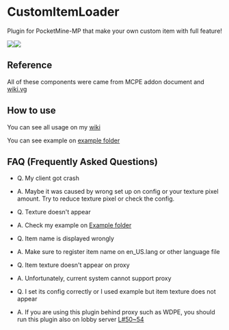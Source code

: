 # CustomItemLoader
Plugin for PocketMine-MP that make your own custom item with full feature!

<a href="https://poggit.pmmp.io/p/CustomItemLoader"><img src="https://poggit.pmmp.io/shield.state/CustomItemLoader"></a><a href="https://poggit.pmmp.io/p/CustomItemLoader"><img src="https://poggit.pmmp.io/shield.dl/CustomItemLoader"></a>

## Reference
All of these components were came from MCPE addon document and [wiki.vg](https://wiki.vg/Bedrock_Protocol)

## How to use

You can see all usage on my [wiki](https://github.com/alvin0319/CustomItemLoader/wiki)

You can see example on [example folder](./example)

## FAQ (Frequently Asked Questions)

* Q. My client got crash
* A. Maybe it was caused by wrong set up on config or your texture pixel amount. Try to reduce texture pixel or check the config.


* Q. Texture doesn't appear
* A. Check my example on [Example folder](./example)


* Q. Item name is displayed wrongly
* A. Make sure to register item name on en_US.lang or other language file

* Q. Item texture doesn't appear on proxy
* A. Unfortunately, current system cannot support proxy

* Q. I set its config correctly or I used example but item texture does not appear
* A. If you are using this plugin behind proxy such as WDPE, you should run this plugin also on lobby server [L#50~54](https://github.com/alvin0319/CustomItemLoader/blob/master/src/alvin0319/CustomItemLoader/CustomItemLoader.php#L50)